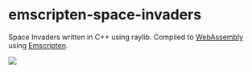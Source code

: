 # emscripten-space-invaders

Space Invaders written in C++ using raylib. Compiled to [WebAssembly](https://webassembly.org/) using [Emscripten](https://emscripten.org/).

![](https://cloud.githubusercontent.com/assets/1466920/20732319/754e4344-b68e-11e6-9b74-653128c85ec8.png)
